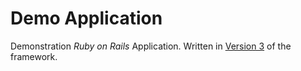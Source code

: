 # Demo Application

Demonstration *Ruby on Rails* Application. Written in [Version 3](http://www.rubyonrails.org) of the framework.